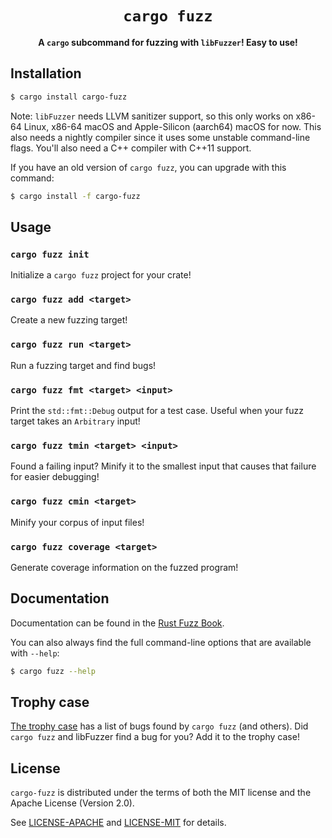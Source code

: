 <div align="center">
  <h1><code>cargo fuzz</code></h1>

  <p><b>A <code>cargo</code> subcommand for fuzzing with <code>libFuzzer</code>! Easy to use!</b></p>
</div>

## Installation

```sh
$ cargo install cargo-fuzz
```

Note: `libFuzzer` needs LLVM sanitizer support, so this only works on x86-64 Linux, x86-64 macOS
and Apple-Silicon (aarch64) macOS for now. This also needs a nightly compiler since it uses some
unstable command-line flags. You'll also need a C++ compiler with C++11 support.

If you have an old version of `cargo fuzz`, you can upgrade with this command:

```sh
$ cargo install -f cargo-fuzz
```

## Usage

### `cargo fuzz init`

Initialize a `cargo fuzz` project for your crate!

### `cargo fuzz add <target>`

Create a new fuzzing target!

### `cargo fuzz run <target>`

Run a fuzzing target and find bugs!

### `cargo fuzz fmt <target> <input>`

Print the `std::fmt::Debug` output for a test case. Useful when your fuzz target
takes an `Arbitrary` input!

### `cargo fuzz tmin <target> <input>`

Found a failing input? Minify it to the smallest input that causes that failure
for easier debugging!

### `cargo fuzz cmin <target>`

Minify your corpus of input files!

### `cargo fuzz coverage <target>`

Generate coverage information on the fuzzed program!

## Documentation

Documentation can be found in the [Rust Fuzz
Book](https://rust-fuzz.github.io/book/cargo-fuzz.html).

You can also always find the full command-line options that are available with
`--help`:

```sh
$ cargo fuzz --help
```

## Trophy case

[The trophy case](https://github.com/rust-fuzz/trophy-case) has a list of bugs
found by `cargo fuzz` (and others). Did `cargo fuzz` and libFuzzer find a bug
for you? Add it to the trophy case!

## License

`cargo-fuzz` is distributed under the terms of both the MIT license and the
Apache License (Version 2.0).

See [LICENSE-APACHE](./LICENSE-APACHE) and [LICENSE-MIT](./LICENSE-MIT) for
details.
